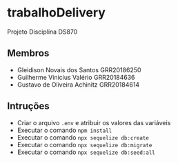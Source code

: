 # trabalhoDelivery
Projeto Disciplina DS870

## Membros

- Gleidison Novais dos Santos GRR20186250
- Guilherme Vinicius Valério GRR20184636
- Gustavo de Oliveira Achinitz GRR20184614

## Intruções

- Criar o arquivo `.env` e atribuir os valores das variáveis
- Executar o comando `npm install`
- Executar o comando `npx sequelize db:create`
- Executar o comando `npx sequelize db:migrate`
- Executar o comando `npx sequelize db:seed:all`